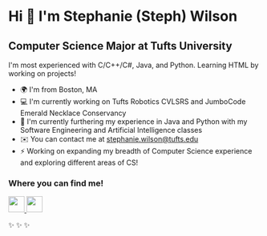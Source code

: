 Hi 👋 I'm Stephanie (Steph) Wilson
==================================

Computer Science Major at Tufts University
------------------------------------------

I'm most experienced with C/C++/C#, Java, and Python. Learning HTML by working on projects!

* 🌍 I'm from Boston, MA
* 💻 I'm currently working on Tufts Robotics CVLSRS and JumboCode Emerald Necklace Conservancy
* 🌱 I'm currently furthering my experience in Java and Python with my Software Engineering and Artificial Intelligence classes
* ✉️ You can contact me at [stephanie.wilson@tufts.edu](mailto:stephanie.wilson@tufts.edu)
* ⚡ Working on expanding my breadth of Computer Science experience and exploring different areas of CS!

### Where you can find me!
                  
<p align="left">                    
<a href="https://www.linkedin.com/in/stephanie-w-aa1336251/" target="_blank" rel="noreferrer"><img src="https://raw.githubusercontent.com/danielcranney/readme-generator/main/public/icons/socials/linkedin.svg" width="32" height="32" /> <a href="https://snowysnw125.itch.io/" target="_blank" rel="noreferrer"><img src="https://static.itch.io/images/itchio-textless-black.svg" width="32" height="32" /></a></p>

✨ ✨ ✨
